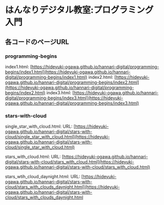 # はんなりデジタル教室:プログラミング入門

## 各コードのページURL
### programming-begins

index1.html: [https://hideyuki-ogawa.github.io/hannari-digital/programming-begins/index1.html](https://hideyuki-ogawa.github.io/hannari-digital/programming-begins/index1.html)
index2.html: [https://hideyuki-ogawa.github.io/hannari-digital/programming-begins/index2.html](https://hideyuki-ogawa.github.io/hannari-digital/programming-begins/index2.html)
index3.html: [https://hideyuki-ogawa.github.io/hannari-digital/programming-begins/index3.html](https://hideyuki-ogawa.github.io/hannari-digital/programming-begins/index3.html)

### stars-with-cloud

single_star_with_cloud.html: URL: [https://hideyuki-ogawa.github.io/hannari-digital/stars-with-cloud/single_star_with_cloud.html](https://hideyuki-ogawa.github.io/hannari-digital/stars-with-cloud/single_star_with_cloud.html)

stars_with_cloud.html: URL: [https://hideyuki-ogawa.github.io/hannari-digital/stars-with-cloud/stars_with_cloud.html](https://hideyuki-ogawa.github.io/hannari-digital/stars-with-cloud/stars_with_cloud.html)

stars_wtih_cloud_daynight.html: URL: [https://hideyuki-ogawa.github.io/hannari-digital/stars-with-cloud/stars_with_clouds_daynight.html](https://hideyuki-ogawa.github.io/hannari-digital/stars-with-cloud/stars_with_clouds_daynight.html